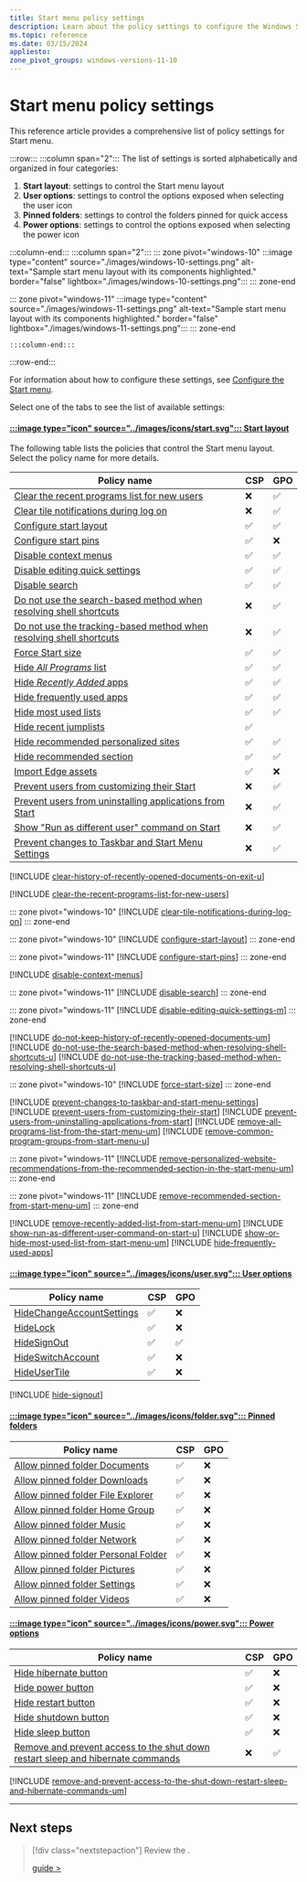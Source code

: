 ```yaml
---
title: Start menu policy settings
description: Learn about the policy settings to configure the Windows Start menu.
ms.topic: reference
ms.date: 03/15/2024
appliesto:
zone_pivot_groups: windows-versions-11-10
---
```


# Start menu policy settings

This reference article provides a comprehensive list of policy settings for Start menu.

:::row:::
:::column span="2":::
The list of settings is sorted alphabetically and organized in four categories:

1. **Start layout**: settings to control the Start menu layout
1. **User options**: settings to control the options exposed when selecting the user icon
1. **Pinned folders**: settings to control the folders pinned for quick access
1. **Power options**: settings to control the options exposed when selecting the power icon

:::column-end:::
:::column span="2":::
::: zone pivot="windows-10"
    :::image type="content" source="./images/windows-10-settings.png" alt-text="Sample start menu layout with its components highlighted." border="false" lightbox="./images/windows-10-settings.png":::
::: zone-end

::: zone pivot="windows-11"
    :::image type="content" source="./images/windows-11-settings.png" alt-text="Sample start menu layout with its components highlighted." border="false" lightbox="./images/windows-11-settings.png":::
::: zone-end

    :::column-end:::
:::row-end:::

For information about how to configure these settings, see [Configure the Start menu](configure.md).

Select one of the tabs to see the list of available settings:

#### [:::image type="icon" source="../images/icons/start.svg"::: **Start layout**](#tab/start)

The following table lists the policies that control the Start menu layout. Select the policy name for more details.

|Policy name| CSP | GPO |
|-|-|-|
|[Clear the recent programs list for new users](#clear-the-recent-programs-list-for-new-users)|❌|✅|
|[Clear tile notifications during log on](#clear-tile-notifications-during-log-on)|❌|✅|
|[Configure start layout](#configure-start-layout)|✅|✅|
|[Configure start pins](#configure-start-pins)|✅|❌|
|[Disable context menus](#disable-context-menus)|✅|✅|
|[Disable editing quick settings](disable-editing-quick-settings)|✅|✅|
|[Disable search](#disable-search)|✅|✅|
|[Do not use the search-based method when resolving shell shortcuts](#do-not-use-the-search-based-method-when-resolving-shell-shortcuts)|❌|✅|
|[Do not use the tracking-based method when resolving shell shortcuts](#do-not-use-the-tracking-based-method-when-resolving-shell-shortcuts)|❌|✅|
|[Force Start size](#force-tart-size)|✅|✅|
|[Hide *All Programs* list](#hide-all-programs)|✅|✅|
|[Hide *Recently Added* apps](#hide-recently-added-apps)|✅|✅|
|[Hide frequently used apps](#hide-frequently-used-apps)|✅|✅|
|[Hide most used lists](#hide-most-used-lists)|✅|✅|
|[Hide recent jumplists](/windows/client-management/mdm/policy-csp-start#hiderecentjumplists)|✅||
|[Hide recommended personalized sites](#hide-recommended-personalized-sites)|✅|✅|
|[Hide recommended section](#hide-recommended-section)|✅|✅|
|[Import Edge assets](/windows/client-management/mdm/policy-csp-start#importedgeassets)|✅|❌|
|[Prevent users from customizing their Start](#prevent-users-from-customizing-their-start)|❌|✅|
|[Prevent users from uninstalling applications from Start](#prevent-users-from-uninstalling-applications-from-start)|❌|✅|
|[Show "Run as different user" command on Start](#show-run-as-different-user-command-on-start)|❌|✅|
|[Prevent changes to Taskbar and Start Menu Settings](#prevent-changes-to-taskbar-and-start-menu-settings)|❌|✅|

[!INCLUDE [clear-history-of-recently-opened-documents-on-exit-u](includes/clear-history-of-recently-opened-documents-on-exit-u.md)]

[!INCLUDE [clear-the-recent-programs-list-for-new-users](includes/clear-the-recent-programs-list-for-new-users.md)]

::: zone pivot="windows-10"
[!INCLUDE [clear-tile-notifications-during-log-on](includes/clear-tile-notifications-during-log-on.md)]
::: zone-end

::: zone pivot="windows-10"
[!INCLUDE [configure-start-layout](includes/configure-start-layout.md)]
::: zone-end

::: zone pivot="windows-11"
[!INCLUDE [configure-start-pins](includes/configure-start-pins.md)]
::: zone-end

[!INCLUDE [disable-context-menus](includes/disable-context-menus.md)]

::: zone pivot="windows-11"
[!INCLUDE [disable-search](includes/disable-search.md)]
::: zone-end

::: zone pivot="windows-11"
[!INCLUDE [disable-editing-quick-settings-m](includes/disable-editing-quick-settings-m.md)]
::: zone-end

[!INCLUDE [do-not-keep-history-of-recently-opened-documents-um](includes/do-not-keep-history-of-recently-opened-documents-um.md)]
[!INCLUDE [do-not-use-the-search-based-method-when-resolving-shell-shortcuts-u](includes/do-not-use-the-search-based-method-when-resolving-shell-shortcuts-u.md)]
[!INCLUDE [do-not-use-the-tracking-based-method-when-resolving-shell-shortcuts-u](includes/do-not-use-the-tracking-based-method-when-resolving-shell-shortcuts-u.md)]

::: zone pivot="windows-10"
[!INCLUDE [force-start-size](includes/force-start-to-be-either-full-screen-size-or-menu-size-um.md)]
::: zone-end

[!INCLUDE [prevent-changes-to-taskbar-and-start-menu-settings](includes/prevent-changes-to-taskbar-and-start-menu-settings.md)]
[!INCLUDE [prevent-users-from-customizing-their-start](includes/prevent-users-from-customizing-their-start.md)]
[!INCLUDE [prevent-users-from-uninstalling-applications-from-start](includes/prevent-users-from-uninstalling-applications-from-start.md)]
[!INCLUDE [remove-all-programs-list-from-the-start-menu-um](includes/remove-all-programs-list-from-the-start-menu-um.md)]
[!INCLUDE [remove-common-program-groups-from-start-menu-u](includes/remove-common-program-groups-from-start-menu-u.md)]

::: zone pivot="windows-11"
[!INCLUDE [remove-personalized-website-recommendations-from-the-recommended-section-in-the-start-menu-um](includes/remove-personalized-website-recommendations-from-the-recommended-section-in-the-start-menu-um.md)]
::: zone-end

::: zone pivot="windows-11"
[!INCLUDE [remove-recommended-section-from-start-menu-um](includes/remove-recommended-section-from-start-menu-um.md)]
::: zone-end

[!INCLUDE [remove-recently-added-list-from-start-menu-um](includes/remove-recently-added-list-from-start-menu-um.md)]
[!INCLUDE [show-run-as-different-user-command-on-start-u](includes/show-run-as-different-user-command-on-start-u.md)]
[!INCLUDE [show-or-hide-most-used-list-from-start-menu-um](includes/show-or-hide-most-used-list-from-start-menu-um.md)]
[!INCLUDE [hide-frequently-used-apps](includes/hide-frequently-used-apps.md)]

#### [:::image type="icon" source="../images/icons/user.svg"::: **User options**](#tab/user)

|Policy name| CSP | GPO |
|-|-|-|
|[HideChangeAccountSettings](/windows/client-management/mdm/policy-csp-start#hidechangeaccountsettings)|✅|❌|
|[HideLock](/windows/client-management/mdm/policy-csp-start#hidelock)|✅|❌|
|[HideSignOut](#hide-signout)|✅|✅|
|[HideSwitchAccount](/windows/client-management/mdm/policy-csp-start#hideswitchaccount)|✅|❌|
|[HideUserTile](/windows/client-management/mdm/policy-csp-start#hideusertile)|✅|❌|

[!INCLUDE [hide-signout](includes/hide-signout.md)]

#### [:::image type="icon" source="../images/icons/folder.svg"::: **Pinned folders**](#tab/folders)

|Policy name| CSP | GPO |
|-|-|-|
|[Allow pinned folder Documents](/windows/client-management/mdm/policy-csp-start#allowpinnedfolderdocuments)|✅|❌|
|[Allow pinned folder Downloads](/windows/client-management/mdm/policy-csp-start#allowpinnedfolderdownloads)|✅|❌|
|[Allow pinned folder File Explorer](/windows/client-management/mdm/policy-csp-start#allowpinnedfolderfileexplorer)|✅|❌|
|[Allow pinned folder Home Group](/windows/client-management/mdm/policy-csp-start#allowpinnedfolderhomegroup)|✅|❌|
|[Allow pinned folder Music](/windows/client-management/mdm/policy-csp-start#allowpinnedfoldermusic)|✅|❌|
|[Allow pinned folder Network](/windows/client-management/mdm/policy-csp-start#allowpinnedfoldernetwork)|✅|❌|
|[Allow pinned folder Personal Folder](/windows/client-management/mdm/policy-csp-start#allowpinnedfolderpersonalfolder)|✅|❌|
|[Allow pinned folder Pictures](/windows/client-management/mdm/policy-csp-start#allowpinnedfolderpictures)|✅|❌|
|[Allow pinned folder Settings](/windows/client-management/mdm/policy-csp-start#allowpinnedfoldersettings)|✅|❌|
|[Allow pinned folder Videos](/windows/client-management/mdm/policy-csp-start#allowpinnedfoldervideos)|✅|❌|

#### [:::image type="icon" source="../images/icons/power.svg"::: **Power options**](#tab/power)

|Policy name| CSP | GPO |
|-|-|-|
|[Hide hibernate button](/windows/client-management/mdm/policy-csp-start#hidehibernate)|✅|❌|
|[Hide power button](/windows/client-management/mdm/policy-csp-start#hidepowerbutton)|✅|❌|
|[Hide restart button](/windows/client-management/mdm/policy-csp-start#hiderestart)|✅|❌|
|[Hide shutdown button](/windows/client-management/mdm/policy-csp-start#hideshutdown)|✅|❌|
|[Hide sleep button](/windows/client-management/mdm/policy-csp-start#hidesleep)|✅|❌|
|[Remove and prevent access to the shut down restart sleep and hibernate commands](#remove-and-prevent-access-to-the-shut-down-restart-sleep-and-hibernate-commands-um)|❌|✅|

[!INCLUDE [remove-and-prevent-access-to-the-shut-down-restart-sleep-and-hibernate-commands-um](includes/remove-and-prevent-access-to-the-shut-down-restart-sleep-and-hibernate-commands-um.md)]

---

## Next steps

> [!div class="nextstepaction"]
> Review the .
>
>
> [guide >](guide.md)

<!--links-->

[WIN-1]: /windows/client-management/mdm/policy-csp-start


<!--

## Taskbar

[DisableControlCenter](/windows/client-management/mdm/policy-csp-start#disablecontrolcenter)
[HidePeopleBar](/windows/client-management/mdm/policy-csp-start#hidepeoplebar)
[HideTaskViewButton](/windows/client-management/mdm/policy-csp-start#hidetaskviewbutton)
[NoPinningToTaskbar](/windows/client-management/mdm/policy-csp-start#nopinningtotaskbar)
[SimplifyQuickSettings](/windows/client-management/mdm/policy-csp-start#simplifyquicksettings)
|[Prevent changes to Taskbar and Start Menu Settings](#prevent-changes-to-taskbar-and-start-menu-settings)|❌|✅|

###
